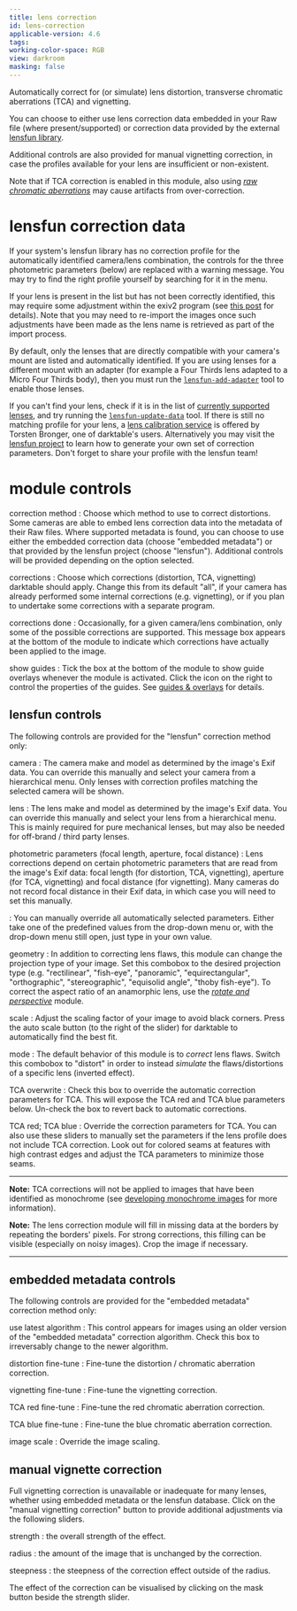 ```yaml
---
title: lens correction
id: lens-correction
applicable-version: 4.6
tags: 
working-color-space: RGB
view: darkroom
masking: false
---
```


Automatically correct for (or simulate) lens distortion, transverse chromatic aberrations (TCA) and vignetting.

You can choose to either use lens correction data embedded in your Raw file (where present/supported) or correction data provided by the external [lensfun library](https://lensfun.github.io/).

Additional controls are also provided for manual vignetting correction, in case the profiles available for your lens are insufficient or non-existent.

Note that if TCA correction is enabled in this module, also using [_raw chromatic aberrations_](./raw-chromatic-aberrations.md) may cause artifacts from over-correction. 

# lensfun correction data

If your system's lensfun library has no correction profile for the automatically identified camera/lens combination, the controls for the three photometric parameters (below) are replaced with a warning message. You may try to find the right profile yourself by searching for it in the menu. 

If your lens is present in the list but has not been correctly identified, this may require some adjustment within the exiv2 program (see [this post](https://dev.exiv2.org/boards/3/topics/2854) for details). Note that you may need to re-import the images once such adjustments have been made as the lens name is retrieved as part of the import process.

By default, only the lenses that are directly compatible with your camera's mount are listed and automatically identified. If you are using lenses for a different mount with an adapter (for example a Four Thirds lens adapted to a Micro Four Thirds body), then you must run the [`lensfun-add-adapter`](https://lensfun.github.io/manual/v0.3.2/lensfun-add-adapter.html) tool to enable those lenses.

If you can't find your lens, check if it is in the list of [currently supported lenses](https://lensfun.github.io/lenslist/), and try running the [`lensfun-update-data`](https://lensfun.github.io/manual/v0.3.2/lensfun-update-data.html) tool. If there is still no matching profile for your lens, a [lens calibration service](https://www.darktable.org/2013/07/have-your-lens-calibrated/) is offered by Torsten Bronger, one of darktable's users. Alternatively you may visit the [lensfun project](https://lensfun.github.io/lenslist/) to learn how to generate your own set of correction parameters. Don't forget to share your profile with the lensfun team!

# module controls

correction method
: Choose which method to use to correct distortions. Some cameras are able to embed lens correction data into the metadata of their Raw files. Where supported metadata is found, you can choose to use either the embedded correction data (choose "embedded metadata") or that provided by the lensfun project (choose "lensfun"). Additional controls will be provided depending on the option selected.

corrections
: Choose which corrections (distortion, TCA, vignetting) darktable should apply. Change this from its default "all", if your camera has already performed some internal corrections (e.g. vignetting), or if you plan to undertake some corrections with a separate program.

corrections done
: Occasionally, for a given camera/lens combination, only some of the possible corrections are supported. This message box appears at the bottom of the module to indicate which corrections have actually been applied to the image.

show guides
: Tick the box at the bottom of the module to show guide overlays whenever the module is activated. Click the icon on the right to control the properties of the guides. See [guides & overlays](../utility-modules/darkroom/guides-overlays.md) for details.

## lensfun controls

The following controls are provided for the "lensfun" correction method only:

camera
: The camera make and model as determined by the image's Exif data. You can override this manually and select your camera from a hierarchical menu. Only lenses with correction profiles matching the selected camera will be shown.

lens
: The lens make and model as determined by the image's Exif data. You can override this manually and select your lens from a hierarchical menu. This is mainly required for pure mechanical lenses, but may also be needed for off-brand / third party lenses. 

photometric parameters (focal length, aperture, focal distance)
: Lens corrections depend on certain photometric parameters that are read from the image's Exif data: focal length (for distortion, TCA, vignetting), aperture (for TCA, vignetting) and focal distance (for vignetting). Many cameras do not record focal distance in their Exif data, in which case you will need to set this manually.

: You can manually override all automatically selected parameters. Either take one of the predefined values from the drop-down menu or, with the drop-down menu still open, just type in your own value.

geometry
: In addition to correcting lens flaws, this module can change the projection type of your image. Set this combobox to the desired projection type (e.g. "rectilinear", "fish-eye", "panoramic", "equirectangular", "orthographic", "stereographic", "equisolid angle", "thoby fish-eye").  To correct the aspect ratio of an anamorphic lens, use the [_rotate and perspective_](./rotate-perspective.md) module.

scale
: Adjust the scaling factor of your image to avoid black corners. Press the auto scale button (to the right of the slider) for darktable to automatically find the best fit.

mode
: The default behavior of this module is to _correct_ lens flaws. Switch this combobox to "distort" in order to instead _simulate_ the flaws/distortions of a specific lens (inverted effect).

TCA overwrite
: Check this box to override the automatic correction parameters for TCA. This will expose the TCA red and TCA blue parameters below. Un-check the box to revert back to automatic corrections.

TCA red; TCA blue
: Override the correction parameters for TCA. You can also use these sliders to manually set the parameters if the lens profile does not include TCA correction. Look out for colored seams at features with high contrast edges and adjust the TCA parameters to minimize those seams.

---

**Note:** TCA corrections will not be applied to images that have been identified as monochrome (see [developing monochrome images](../../guides-tutorials/monochrome.md) for more information).

**Note:** The lens correction module will fill in missing data at the borders by repeating the borders' pixels. For strong corrections, this filling can be visible (especially on noisy images). Crop the image if necessary.

---

## embedded metadata controls

The following controls are provided for the "embedded metadata" correction method only:

use latest algorithm
: This control appears for images using an older version of the "embedded metadata" correction algorithm. Check this box to irreversably change to the newer algorithm.

distortion fine-tune
: Fine-tune the distortion / chromatic aberration correction.

vignetting fine-tune
: Fine-tune the vignetting correction.

TCA red fine-tune
: Fine-tune the red chromatic aberration correction.

TCA blue fine-tune
: Fine-tune the blue chromatic aberration correction.

image scale
: Override the image scaling.

## manual vignette correction

Full vignetting correction is unavailable or inadequate for many lenses, whether using embedded metadata or the lensfun database. Click on the "manual vignetting correction" button to provide additional adjustments via the following sliders.

strength
: the overall strength of the effect.

radius
: the amount of the image that is unchanged by the correction.

steepness
: the steepness of the correction effect outside of the radius.

The effect of the correction can be visualised by clicking on the mask button beside the strength slider.
